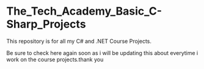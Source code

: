 # The_Tech_Academy_Basic_C-Sharp_Projects
This repository is for all my C# and .NET Course Projects.

Be sure to check here again soon as i will be updating this 
about everytime i work on the course projects.thank you
